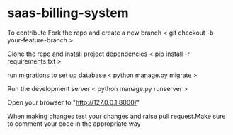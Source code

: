 # saas-billing-system
To contribute Fork the repo and create a new branch < git checkout -b your-feature-branch >

Clone the repo and install project dependencies < pip install -r requirements.txt >

run migrations to set up database < python manage.py migrate >

Run the development server < python manage.py runserver >

Open your browser to "http://127.0.0.1:8000/"

When making changes test your changes and raise pull request.Make sure to comment your code in the appropriate way

 

